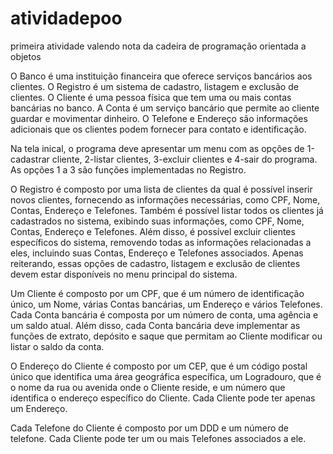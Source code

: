 # atividadepoo
primeira atividade valendo nota da cadeira de programação orientada a objetos

O Banco é uma instituição financeira que oferece serviços bancários aos clientes. 
O Registro é um sistema de cadastro, listagem e exclusão de clientes. 
O Cliente é uma pessoa física que tem uma ou mais contas bancárias no banco.
A Conta é um serviço bancário que permite ao cliente guardar e movimentar dinheiro. 
O Telefone e Endereço são informações adicionais que os clientes podem fornecer para contato e identificação.

Na tela inical, o programa deve apresentar um menu com as opções de 1-cadastrar cliente, 2-listar clientes, 3-excluir clientes e 4-sair do programa. As opções 1 a 3 são funções implementadas no Registro.

O Registro é composto por uma lista de clientes da qual é possível inserir novos clientes, fornecendo as informações necessárias, como CPF, Nome, Contas, Endereço e Telefones. Também é possível listar todos os clientes já cadastrados no sistema, exibindo suas informações, como CPF, Nome, Contas, Endereço e Telefones. Além disso, é possível excluir clientes específicos do sistema, removendo todas as informações relacionadas a eles, incluindo suas Contas, Endereço e Telefones associados. Apenas reiterando, essas opções de cadastro, listagem e exclusão de clientes devem estar disponíveis no menu principal do sistema.

Um Cliente é composto por um CPF, que é um número de identificação único, um Nome, várias Contas bancárias, um Endereço e vários Telefones. Cada Conta bancária é composta por um número de conta, uma agência e um saldo atual. Além disso, cada Conta bancária deve implementar as funções de extrato, depósito e saque que permitam ao Cliente modificar ou listar o saldo da conta.

O Endereço do Cliente é composto por um CEP, que é um código postal único que identifica uma área geográfica específica, um Logradouro, que é o nome da rua ou avenida onde o Cliente reside, e um número que identifica o endereço específico do Cliente. Cada Cliente pode ter apenas um Endereço.

Cada Telefone do Cliente é composto por um DDD e um número de telefone. Cada Cliente pode ter um ou mais Telefones associados a ele.

